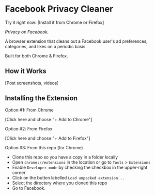 # Facebook Privacy Cleaner

Try it right now: [Install it from Chrome or Firefox]

*Privacy on Facebook.*

A browser extension that cleans out a Facebook user's ad preferences, categories, and likes on a periodic basis.

Built for both Chrome & Firefox.

## How it Works

[Post screenshots, videos]

## Installing the Extension

Option #1: From Chrome

[Click here and choose "+ Add to Chrome"]

Option #2: From Firefox

[Click here and choose "+ Add to Firefox"]

Option #3: From this repo (for Chrome)

* Clone this repo so you have a copy in a folder locally
* Open `chrome://extensions` in the location or go to `Tools` > `Extensions`
* Enable `Developer mode` by checking the checkbox in the upper-right corner
* Click on the button labelled `Load unpacked extension...`
* Select the directory where you cloned this repo
* Go to Facebook.

